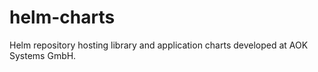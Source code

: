 # helm-charts
Helm repository hosting library and application charts developed at AOK Systems GmbH.
